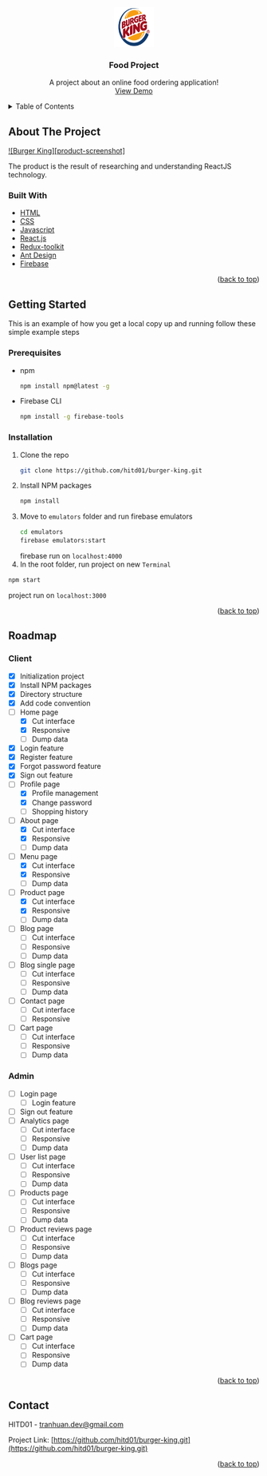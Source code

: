 <div id="top"></div>

<br />
<div align="center">
  <a href="">
    <img src="public/burger-king-logo.png" alt="Logo" width="80" height="80">
  </a>

  <h3 align="center">Food Project</h3>

  <p align="center">
    A project about an online food ordering application!
    <br />
    <a href="">View Demo</a>
  </p>
</div>

<!-- TABLE OF CONTENTS -->
<details>
  <summary>Table of Contents</summary>
  <ol>
    <li>
      <a href="#about-the-project">About The Project</a>
      <ul>
        <li><a href="#built-with">Built With</a></li>
      </ul>
    </li>
    <li>
      <a href="#getting-started">Getting Started</a>
      <ul>
        <li><a href="#prerequisites">Prerequisites</a></li>
        <li><a href="#installation">Installation</a></li>
      </ul>
    </li>
    <li><a href="#roadmap">Roadmap</a></li>
    <li><a href="#contact">Contact</a></li>
  </ol>
</details>

<!-- ABOUT THE PROJECT -->

## About The Project

[![Burger King][product-screenshot]]()

The product is the result of researching and understanding ReactJS technology.

### Built With

- [HTML](https://www.w3schools.com/html/)
- [CSS](https://www.w3schools.com/css/)
- [Javascript](https://www.w3schools.com/js/)
- [React.js](https://reactjs.org/)
- [Redux-toolkit](https://redux-toolkit.js.org/)
- [Ant Design](https://ant.design/)
- [Firebase](https://firebase.google.com/)

<p align="right">(<a href="#top">back to top</a>)</p>

<!-- GETTING STARTED -->

## Getting Started

This is an example of how you get a local copy up and running follow these simple example steps

### Prerequisites

- npm
  ```sh
  npm install npm@latest -g
  ```
- Firebase CLI
  ```sh
  npm install -g firebase-tools
  ```

### Installation

1. Clone the repo
   ```sh
   git clone https://github.com/hitd01/burger-king.git
   ```
2. Install NPM packages
   ```sh
   npm install
   ```
3. Move to `emulators` folder and run firebase emulators
   ```sh
   cd emulators
   firebase emulators:start
   ```
   firebase run on `localhost:4000`
4. In the root folder, run project on new `Terminal`

```sh
npm start
```

project run on `localhost:3000`

<p align="right">(<a href="#top">back to top</a>)</p>

<!-- ROADMAP -->

## Roadmap

### Client

- [x] Initialization project
- [x] Install NPM packages
- [x] Directory structure
- [x] Add code convention
- [ ] Home page
  - [x] Cut interface
  - [x] Responsive
  - [ ] Dump data
- [x] Login feature
- [x] Register feature
- [x] Forgot password feature
- [x] Sign out feature
- [ ] Profile page
  - [x] Profile management
  - [x] Change password
  - [ ] Shopping history
- [ ] About page
  - [x] Cut interface
  - [x] Responsive
  - [ ] Dump data
- [ ] Menu page
  - [x] Cut interface
  - [x] Responsive
  - [ ] Dump data
- [ ] Product page
  - [x] Cut interface
  - [x] Responsive
  - [ ] Dump data
- [ ] Blog page
  - [ ] Cut interface
  - [ ] Responsive
  - [ ] Dump data
- [ ] Blog single page
  - [ ] Cut interface
  - [ ] Responsive
  - [ ] Dump data
- [ ] Contact page
  - [ ] Cut interface
  - [ ] Responsive
- [ ] Cart page
  - [ ] Cut interface
  - [ ] Responsive
  - [ ] Dump data

### Admin

- [ ] Login page
  - [ ] Login feature
- [ ] Sign out feature
- [ ] Analytics page
  - [ ] Cut interface
  - [ ] Responsive
  - [ ] Dump data
- [ ] User list page
  - [ ] Cut interface
  - [ ] Responsive
  - [ ] Dump data
- [ ] Products page
  - [ ] Cut interface
  - [ ] Responsive
  - [ ] Dump data
- [ ] Product reviews page
  - [ ] Cut interface
  - [ ] Responsive
  - [ ] Dump data
- [ ] Blogs page
  - [ ] Cut interface
  - [ ] Responsive
  - [ ] Dump data
- [ ] Blog reviews page
  - [ ] Cut interface
  - [ ] Responsive
  - [ ] Dump data
- [ ] Cart page
  - [ ] Cut interface
  - [ ] Responsive
  - [ ] Dump data

<p align="right">(<a href="#top">back to top</a>)</p>

<!-- CONTACT -->

## Contact

HITD01 - tranhuan.dev@gmail.com

Project Link: [https://github.com/hitd01/burger-king.git](https://github.com/hitd01/burger-king.git)

<p align="right">(<a href="#top">back to top</a>)</p>

